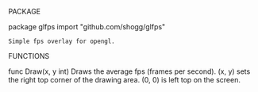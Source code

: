 PACKAGE

package glfps
    import "github.com/shogg/glfps"

    Simple fps overlay for opengl.

FUNCTIONS

func Draw(x, y int)
    Draws the average fps (frames per second). (x, y) sets the right top
    corner of the drawing area. (0, 0) is left top on the screen.


